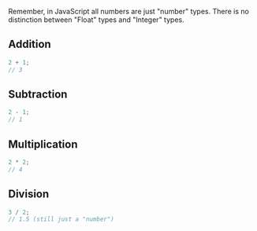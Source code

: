 Remember, in JavaScript all numbers are just "number" types. There is no distinction between "Float" types and "Integer" types.

## Addition

```js
2 + 1;
// 3
```

## Subtraction

```js
2 - 1;
// 1
```

## Multiplication

```js
2 * 2;
// 4
```

## Division

```js
3 / 2;
// 1.5 (still just a "number")
```
